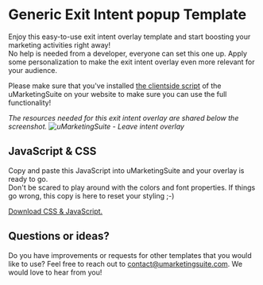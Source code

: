 # Generic Exit Intent popup Template

Enjoy this easy-to-use exit intent overlay template and start boosting your marketing activities right away!  
No help is needed from a developer, everyone can set this one up. Apply some personalization to make the exit intent overlay  even more relevant for your audience.

Please make sure that you've installed [the clientside script](/analytics/clientside-events-and-additional-javascript-files/additional-measurements-with-our-ums-analytics-scripts/) of the uMarketingSuite on your website to make sure you can use the full functionality!  
  
*The resources needed for this exit intent overlay are shared below the screenshot. ![uMarketingSuite - Leave intent overlay]()*

## JavaScript & CSS

Copy and paste this JavaScript into uMarketingSuite and your overlay is ready to go.  
Don't be scared to play around with the colors and font properties. If things go wrong, this copy is here to reset your styling ;-)

[Download CSS & JavaScript.](/media/kxmpljfv/ums-exit-intent-overlay.zip)

## Questions or ideas?

Do you have improvements or requests for other templates that you would like to use? Feel free to reach out to [contact@umarketingsuite.com](mailto:contact@umarketingsuite.com?subject=Marketing%20Resources%20suggestion "Reach out to uMarketingSuite with your suggestion"). We would love to hear from you!